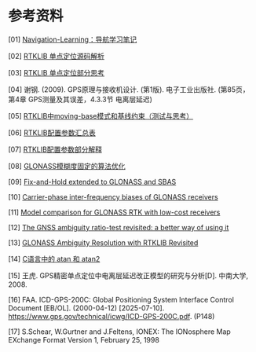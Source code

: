# 参考资料

[01] [Navigation-Learning：导航学习笔记](https://github.com/LiZhengXiao99/Navigation-Learning)

[02] [RTKLIB 单点定位源码解析](https://www.zybuluo.com/taqikema/note/1101465)

[03] [RTKLIB 单点定位部分思考](https://blog.csdn.net/weixin_42918498/article/details/107251738)

[04] 谢钢. (2009). GPS原理与接收机设计. (第1版). 电子工业出版社. (第85页，第4章 GPS测量及其误差，4.3.3节 电离层延迟)

[05] [RTKLIB中moving-base模式和基线约束（测试与思考）](https://blog.csdn.net/weixin_42918498/article/details/129171044)

[06] [RTKLIB配置参数汇总表](https://salmoshu.github.io/algorithm/RTKLIB-Manual-CN/03-instructions-3.5.html)

[07] [RTKLIB配置参数部分解释](https://salmoshu.github.io/algorithm/RTKLIB-Manual-CN/10-appendixF.html)

[08] [GLONASS模糊度固定的算法优化](https://blog.csdn.net/weixin_42918498/article/details/119118410)

[09] [Fix-and-Hold extended to GLONASS and SBAS](https://rtklibexplorer.wordpress.com/2016/05/26/fix-and-hold-extended-to-glonass-and-sbas/)

[10] [Carrier-phase inter-frequency biases of GLONASS receivers](http://acc.igs.org/biases/glonass-phase-biases_jog11.pdf)

[11] [Model comparison for GLONASS RTK with low-cost receivers](https://link.springer.com/article/10.1007/s10291-018-0712-3)

[12] [The GNSS ambiguity ratio-test revisited: a better way of using it](https://github.com/salmoshu/draft/blob/main/Notion/%E8%AE%BA%E6%96%87%E9%98%85%E8%AF%BB/01%23The_GNSS_Ambiguity_Ratio-test_Revisited_a_Better_W.pdf)

[13] [GLONASS Ambiguity Resolution with RTKLIB Revisited](https://rtklibexplorer.wordpress.com/2018/06/14/glonass-ambiguity-resolution-with-rtklib-revisited/)

[14] [C语言中的 atan 和 atan2](https://www.cnblogs.com/taqikema/p/8663223.html)

[15] 王虎. GPS精密单点定位中电离层延迟改正模型的研究与分析[D]. 中南大学, 2008.

[16] FAA. ICD-GPS-200C: Global Positioning System Interface Control Document [EB/OL]. (2000-04-12) [2025-07-10]. https://www.gps.gov/technical/icwg/ICD-GPS-200C.pdf. (P148)

[17] S.Schear, W.Gurtner and J.Feltens, IONEX: The IONosphere Map EXchange Format Version 1, February 25, 1998
